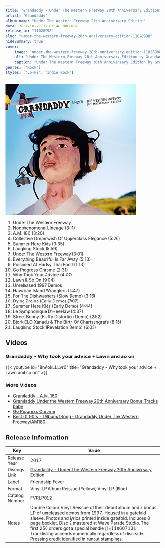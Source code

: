 ```yaml
---
title: "Grandaddy - Under The Western Freeway 20th Anniversary Edition"
artist: "Grandaddy"
album_name: "Under The Western Freeway 20th Anniversary Edition"
date: 2017-10-27T17:01:46.000000Z
release_id: "11028998"
slug: "under-the-western-freeway-20th-anniversary-edition-11028998"
hideSummary: true
cover:
    image: "under-the-western-freeway-20th-anniversary-edition-11028998.jpg"
    alt: "Under The Western Freeway 20th Anniversary Edition by Grandaddy"
    caption: "Under The Western Freeway 20th Anniversary Edition by Grandaddy"
genres: ["Rock"]
styles: ["Lo-Fi", "Indie Rock"]
---
```


![Under The Western Freeway 20th Anniversary Edition by Grandaddy](under-the-western-freeway-20th-anniversary-edition-11028998.jpg)

<!-- section break -->

1. Under The Western Freeway
2. Nonphenomenal Lineage  (3:11)
3. A.M. 180 (3:20)
4. Collective Dreamwish Of Upperclass Elegance (5:26)
5. Summer Here Kids (3:35)
6. Laughing Stock (5:59)
7. Under The Western Freeway (3:01)
8. Everything Beautiful Is Far Away (5:13)
9. Poisoned At Hartsy Thai Food (1:13)
10. Go Progress Chrome (2:31)
11. Why Took Your Advice (4:07)
12. Lawn & So On (9:04)
13. Unreleased 1997 Demos
14. Hawaiian Island Wranglers (3:47)
15. For The Dishwashers (Slow Demo) (3:16)
16. Dying Brains (Early Demo) (7:07)
17. Summer Here Kids (Early Demo) (4:44)
18. Le Symphonique D'HeeHaw (4:37)
19. Street Bunny (Fluffy Distortion Demo) (2:52)
20. Bjork ELO Xanadu & The Birth Of Chartsengrafs (8:16)
21. Laughing Stock (Revelation Demo) (6:03)

<!-- section break -->




## Videos
### Grandaddy - Why took your advice + Lawn and so on
{{< youtube id="8nAokLLLvr0" title="Grandaddy - Why took your advice + Lawn and so on" >}}<br>

### More Videos

- [Grandaddy - A.M. 180](https://www.youtube.com/watch?v=ptPXxAds1Jc)
- [Grandaddy Under the Western Freeway 20th Anniversary Bonus Tracks baby](https://www.youtube.com/watch?v=Slr4XFeuX-o)
- [Go Progress Chrome](https://www.youtube.com/watch?v=evCTzTUw-hM)
- [Best Of 90's - 1Album/1Song - Grandaddy Under The Western Freeway/AM180](https://www.youtube.com/watch?v=rUKM-1x0mVg)


## Release Information
|  Key           | Value                                                |
| ---------------| ---------------------------------------------------- |
| Release Year   | 2017                                   |
| Discogs Link   | [Grandaddy - Under The Western Freeway 20th Anniversary Edition](https://www.discogs.com/release/11028998-Grandaddy-Under-The-Western-Freeway-20th-Anniversary-Edition) |
| Label          | Friendship Fever |
| Format         | Vinyl LP Album Reissue (Yellow), Vinyl LP (Blue) |
| Catalog Number | FVRLP012 |
| Notes | Double Colour Vinyl: Reissue of their debut album and a bonus LP of unreleased demos from 1997. Housed in a gatefold sleeve. Photos and lyrics printed inside gatefold. Includes 8 page booklet. Disc 2 mastered at Wave Parade Studio.  The first 250 orders got a special bundle [r=11060713].  Tracklisting ascends numerically regardless of disc side.  Pressing credit identified in runout stampings. |
